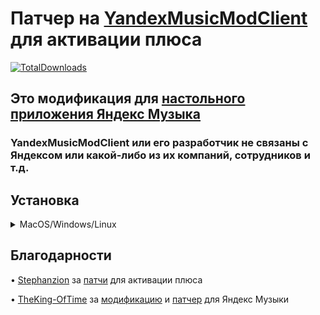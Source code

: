 # Патчер на [YandexMusicModClient](https://github.com/TheKing-OfTime/YandexMusicModClient) для активации плюса
[![TotalDownloads](https://img.shields.io/github/downloads/DarkPlayOff/YandexMusicAsar/total?label=Загрузок)](https://github.com/DarkPlayOff/YandexMusicAsar/releases "Download")


## Это модификация для [настольного приложения Яндекс Музыка](https://music.yandex.com/download/)
### YandexMusicModClient или его разработчик не связаны с Яндексом или какой-либо из их компаний, сотрудников и т.д.


## Установка

<details>
<summary>MacOS/Windows/Linux</summary>
  
  [YandexMusicModPatcher](https://github.com/DarkPlayOff/YandexMusicExtMod)
  
</details>
    
## Благодарности
 • [Stephanzion](https://github.com/Stephanzion) за [патчи](https://github.com/Stephanzion/YandexMusicBetaMod) для активации плюса
 
 • [TheKing-OfTime](https://github.com/TheKing-OfTime) за [модификацию](https://github.com/TheKing-OfTime/YandexMusicModClient) и [патчер](https://github.com/TheKing-OfTime/YandexMusicModPatcher) для Яндекс Музыки

